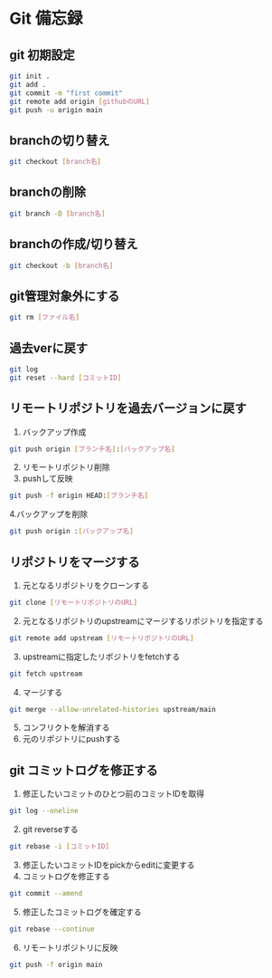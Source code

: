 # Git 備忘録

## git 初期設定

~~~bash
git init .
git add .
git commit -m "first commit"
git remote add origin [githubのURL]
git push -u origin main
~~~

## branchの切り替え

~~~bash
git checkout [branch名]
~~~

## branchの削除

~~~bash
git branch -D [branch名]
~~~

## branchの作成/切り替え

~~~bash
git checkout -b [branch名]
~~~

## git管理対象外にする

~~~bash
git rm [ファイル名]
~~~

## 過去verに戻す

~~~bash
git log
git reset --hard [コミットID]
~~~

## リモートリポジトリを過去バージョンに戻す

1. バックアップ作成
~~~bash
git push origin [ブランチ名]:[バックアップ名]
~~~

2. リモートリポジトリ削除
3. pushして反映
~~~bash
git push -f origin HEAD:[ブランチ名]
~~~
4.バックアップを削除
~~~bash
git push origin :[バックアップ名]
~~~

## リポジトリをマージする

1. 元となるリポジトリをクローンする

~~~bash
git clone [リモートリポジトリのURL]
~~~

2. 元となるリポジトリのupstreamにマージするリポジトリを指定する

~~~bash
git remote add upstream [リモートリポジトリのURL]
~~~

3. upstreamに指定したリポジトリをfetchする

~~~bash
git fetch upstream
~~~

4. マージする

~~~bash
git merge --allow-unrelated-histories upstream/main
~~~

5. コンフリクトを解消する
6. 元のリポジトリにpushする

## git コミットログを修正する

1. 修正したいコミットのひとつ前のコミットIDを取得

~~~bash
git log --oneline
~~~

2. git reverseする

~~~bash
git rebase -i [コミットID]
~~~

3. 修正したいコミットIDをpickからeditに変更する
4. コミットログを修正する

~~~bash
git commit --amend
~~~

5. 修正したコミットログを確定する

~~~bash
git rebase --continue
~~~

6. リモートリポジトリに反映

~~~bash
git push -f origin main
~~~
